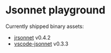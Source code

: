 # Jsonnet playground

Currently shipped binary assets:
- [jrsonnet](https://github.com/CertainLach/jrsonnet) v0.4.2
- [vscode-jsonnet](https://github.com/grafana/vscode-jsonnet) v0.3.3
